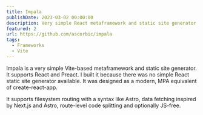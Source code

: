 ```yaml
---
title: Impala
publishDate: 2023-03-02 00:00:00
description: Very simple React metaframework and static site generator
featured: 2
url: https://github.com/ascorbic/impala
tags:
  - Frameworks
  - Vite
---
```


Impala is a very simple Vite-based metaframework and static site generator. It
supports React and Preact. I built it because there was no simple React static
site generator available. It was designed as a modern, MPA equivalent of
create-react-app.

It supports filesystem routing with a syntax like Astro, data fetching inspired
by Next.js and Astro, route-level code splitting and optionally JS-free.
